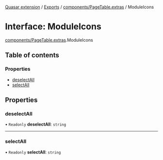 [Quasar extension](../index.md) / [Exports](../modules.md) / [components/PageTable.extras](../modules/components_PageTable_extras.md) / ModuleIcons

# Interface: ModuleIcons

[components/PageTable.extras](../modules/components_PageTable_extras.md).ModuleIcons

## Table of contents

### Properties

- [deselectAll](components_PageTable_extras.ModuleIcons.md#deselectall)
- [selectAll](components_PageTable_extras.ModuleIcons.md#selectall)

## Properties

### deselectAll

• `Readonly` **deselectAll**: `string`

___

### selectAll

• `Readonly` **selectAll**: `string`
